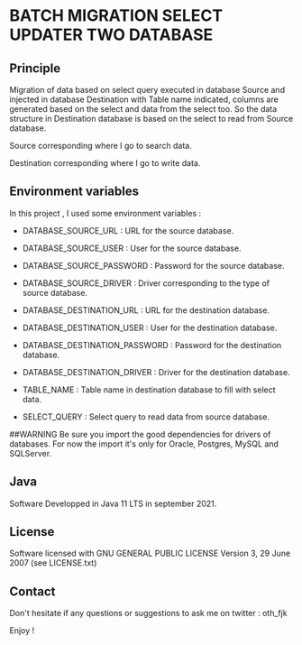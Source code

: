 # BATCH MIGRATION SELECT UPDATER TWO DATABASE
## Principle

Migration of data based on select query executed in database Source and injected in database Destination with Table name indicated, columns are generated based on the select and data from the select too.
So the data structure in Destination database is based on the select to read from Source database.

Source corresponding where I go to search data.

Destination corresponding where I go to write data. 

## Environment variables

In this project , I used some environment variables : 

- DATABASE_SOURCE_URL : URL for the source database.
- DATABASE_SOURCE_USER : User for the source database.
- DATABASE_SOURCE_PASSWORD : Password for the source database.
- DATABASE_SOURCE_DRIVER : Driver corresponding to the type of source database.

- DATABASE_DESTINATION_URL : URL for the destination database.
- DATABASE_DESTINATION_USER : User for the destination database.
- DATABASE_DESTINATION_PASSWORD : Password for the destination database.
- DATABASE_DESTINATION_DRIVER : Driver for the destination database.

- TABLE_NAME : Table name in destination database  to fill with select data.
- SELECT_QUERY : Select query to read data from source database.

##WARNING
Be sure you import the good dependencies for drivers of databases.
For now the import it's only for Oracle, Postgres, MySQL and SQLServer.

## Java

Software Developped in Java 11 LTS in september 2021.

## License

Software licensed with GNU GENERAL PUBLIC LICENSE Version 3, 29 June 2007 (see LICENSE.txt)

## Contact

Don't hesitate if any questions or suggestions to ask me on twitter : oth_fjk

Enjoy !
